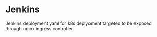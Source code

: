 # Jenkins
Jenkins deployment yaml for k8s deplyoment targeted to be exposed through nginx ingress controller
